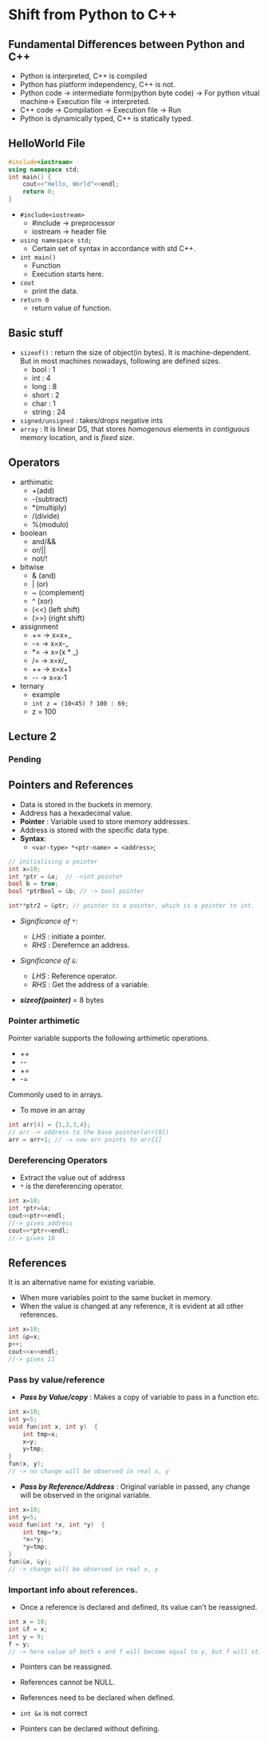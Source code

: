 # Shift from Python to C++

## Fundamental Differences between Python and C++
+ Python is interpreted, C++ is compiled
+ Python has platform independency, C++ is not.
+ Python code -> intermediate form(python byte code) -> For python vitual machine-> Execution file -> interpreted.
+ C++ code -> Compilation -> Execution file -> Run
+ Python is dynamically typed, C++ is statically typed.

## HelloWorld File
```cpp
#include<iostream>
using namespace std;
int main() {
    cout<<"Hello, World"<<endl;
    return 0;
}
```
+ `#include<iostream>`
    + #include -> preprocessor
    + iostream -> header file
+ `using namespace std;`
    + Certain set of syntax in accordance with std C++.
+ `int main()`
    + Function
    + Execution starts here.
+ `cout`
    + print the data.
+ `return 0`
    + return value of function.

## Basic stuff
+ `sizeof()` : return the size of object(in bytes).
It is machine-dependent. But in most machines nowadays, following are defined sizes.
    + bool : 1
    + int : 4
    + long : 8
    + short : 2
    + char : 1
    + string : 24
+ `signed/unsigned` : takes/drops negative ints
+ `array` : It is linear DS, that stores _homogenous_ elements in _contiguous_ memory location, and is _fixed size_.

## Operators
+ arthimatic
    + +(add)
    + -(subtract)
    + *(multiply)
    + /(divide)
    + %(modulo)
+ boolean
    + and/&&
    + or/||
    + not/!
+ bitwise
    + & (and)
    + | (or)
    + ~ (complement)
    + ^ (xor)
    + (<<) (left shift)
    + (>>) (right shift)
+ assignment
    + += -> x=x+_
    + -= -> x=x-_
    + *= -> x=(x * _)
    + /= -> x=x/_
    + ++ -> x=x+1
    + -- -> x=x-1
+ ternary
    + example
    + `int z = (10<45) ? 100 : 69;`
    + z = 100

## Lecture 2
### Pending

## Pointers and References
+ Data is stored in the buckets in memory.
+ Address has a hexadecimal value.
+ __Pointer__ : Variable used to store memory addresses.
+ Address is stored with the specific data type.
+ __Syntax__:
    + `<var-type> *<ptr-name> = <address>`;
```cpp
// initialising a pointer
int x=10;
int *ptr = &x;  // ->int pointer
bool b = true;
bool *ptrBool = &b; // -> bool pointer

int**ptr2 = &ptr; // pointer to a pointer, which is a pointer to int.
```
+ _Significance of `*`_:
    + *LHS* : initiate a pointer.
    + *RHS* : Derefernce an address.

+ _Significance of `&`_:
    + *LHS* : Reference operator.
    + *RHS* : Get the address of a variable.

+ __*sizeof(pointer)*__ = 8 bytes
### Pointer arthimetic
Pointer variable supports the following arthimetic operations.
+ ++ 
+ -- 
+ += 
+ -=

Commonly used to in arrays.
+ To move in an array
```cpp
int arr[4] = {1,2,3,4};
// arr -> address to the base pointer(arr[0])
arr = arr+1; // -> now arr points to arr[1]
```
### Dereferencing Operators
+ Extract the value out of address
+ `*` is the dereferencing operator.
```cpp
int x=10;
int *ptr=&x;
cout<<ptr<<endl;
//-> gives address
cout<<*ptr<<endl;
//-> gives 10
```
## References
It is an alternative name for existing variable.
+ When more variables point to the same bucket in memory.
+ When the value is changed at any reference, it is evident at all other references.
```cpp
int x=10;
int &p=x;
p++;
cout<<x<<endl;
//-> gives 11
```

### Pass by value/reference
+ __*Pass by Value/copy*__ : Makes a copy of variable to pass in a function etc.
```cpp
int x=10;
int y=5;
void fun(int x, int y)  {
    int tmp=x;
    x=y;
    y=tmp;
}
fun(x, y);
// -> no change will be observed in real x, y
```
+ __*Pass by Reference/Address*__ : Original variable in passed, any change will be observed in the original variable.
```cpp
int x=10;
int y=5;
void fun(int *x, int *y)  {
    int tmp=*x;
    *x=*y;
    *y=tmp;
}
fun(&x, &y);
// -> change will be observed in real x, y
```
### Important info about references.
+ Once a reference is declared and defined, its value can't be reassigned.
```cpp
int x = 10;
int &f = x;
int y = 9;
f = y;
// -> here value of both x and f will become equal to y, but f will still remain only a reference of x and not of y
```
+ Pointers can be reassigned.
+ References cannot be NULL.
+ References need to be declared when defined.
+ `int &x` is not correct

+ Pointers can be declared without  defining.